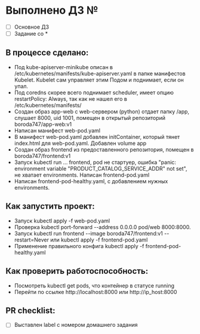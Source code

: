 # Выполнено ДЗ №

 - [ ] Основное ДЗ
 - [ ] Задание со *

## В процессе сделано:
 - Под kube-apiserver-minikube описан в /etc/kubernetes/manifests/kube-apiserver.yaml в папке манифестов Kubelet. Kubelet сам управляет этим Подом и поднимает, если он упал.
 - Под coredns скорее всего поднимает scheduler, имеет опцию restartPolicy: Always, так как не нашел его в /etc/kubernetes/manifests/
 - Создан образ app-web с web-сервером (python) отдает папку /app, слушает 8000, uid 1001, помещен в открытый репозиторий boroda747/app-web:v1  
 - Написан манифест web-pod.yaml
 - В манифест web-pod.yaml добавлен initContainer, который тянет index.html для web-pod.yaml. Добавлен volume app
 - Создан образ frontend из предоставленного репозитория, помещен в boroda747/frontend:v1
 - Запуск kubectl run ... frontend, pod не стартуер, ошибка "panic: environment variable "PRODUCT_CATALOG_SERVICE_ADDR" not set", не хватает environments. Написан frontend-pod.yaml
 - Написан frontend-pod-healthy.yaml, с добавлением нужных environments.

## Как запустить проект:
 - Запуск kubectl apply -f web-pod.yaml
 - Проверка kubectl port-forward --address 0.0.0.0 pod/web 8000:8000. 
 - Запуск kubectl run frontend --image boroda747/frontend:v1 --restart=Never или kubectl apply -f frontend-pod.yaml
 - Применение правильного конфига kubectl apply -f frontend-pod-healthy.yaml

## Как проверить работоспособность:
 - Посмотреть kubectl get pods, что контейнер в статусе running
 - Перейти по ссылке http://localhost:8000 или http://ip_host:8000

## PR checklist:
 - [ ] Выставлен label с номером домашнего задания